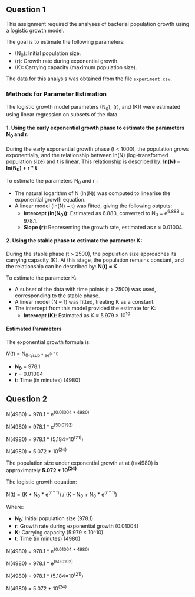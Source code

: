 ## Question 1

This assignment required the analyses of bacterial population growth using a logistic growth model. 

The goal is to estimate the following parameters:
- \(N<sub>0</sub>\): Initial population size.
- \(r): Growth rate during exponential growth.
- \(K\): Carrying capacity (maximum population size).

The data for this analysis was obtained from the file `experiment.csv`.

### Methods for Parameter Estimation

The logistic growth model parameters (N<sub>0</sub>\), \(r\), and \(K\)) were estimated using linear regression on subsets of the data.

#### 1. Using the early exponential growth phase to estimate the parameters N<sub>0</sub> and r: 

During the early exponential growth phase (t < 1000), the population grows exponentially, and the relationship between ln(N) (log-transformed population size) and t is linear. This relationship is described by: **ln(N) = ln(N<sub>0</sub>) + r * t**

To estimate the parameters N<sub>0</sub> and r :
- The natural logarithm of N (ln(N)) was computed to linearise the exponential growth equation.
- A linear model (ln(N) ~ t) was fitted, giving the following outputs:
  - **Intercept (ln(N<sub>0</sub>))**: Estimated as 6.883, converted to N<sub>0</sub> = e<sup>6.883</sup> ≈ 978.1.
  - **Slope (r)**: Representing the growth rate, estimated as r ≈ 0.01004.

#### 2. Using the stable phase to estimate the parameter K:

During the stable phase (t > 2500), the population size approaches its carrying capacity (K). At this stage, the population remains constant, and the relationship can be described by: **N(t) ≈ K**

To estimate the parameter K:
- A subset of the data with time points (t > 2500) was used, corresponding to the stable phase.
- A linear model (N ~ 1) was fitted, treating K as a constant.
- The intercept from this model provided the estimate for K:
  - **Intercept (K)**: Estimated as K ≈ 5.979 × 10<sup>10</sup>.

#### Estimated Parameters

The exponential growth formula is:

𝑁(𝑡) = N<sub>0</sub * ee<sup>(r * t)</sup>
​

- **N<sub>0</sub>** = 978.1
- **r** = 0.01004
- **t**: Time (in minutes) (4980)

## Question 2

N(4980) = 978.1 * e<sup>(0.01004 * 4980)</sup>

N(4980) = 978.1 * e<sup>(50.0192)</sup>

N(4980) = 978.1 * (5.184×10<sup>(21)</sup>) 

N(4980) = 5.072 * 10<sup>(24)</sup>

The population size under exponential growth at at (t=4980) is approximately **5.072 * 10<sup>(24)</sup>**

The logistic growth equation:

N(t) = (K * N<sub>0</sub> * e<sup>(r * t)</sup>) / (K - N<sub>0</sub> + N<sub>0</sub> * e<sup>(r * t)</sup>)

Where:
- **N<sub>0</sub>**: Initial population size (978.1)
- **r**: Growth rate during exponential growth (0.01004)
- **K**: Carrying capacity (5.979 × 10^10)
- **t**: Time (in minutes) (4980)

N(4980) = 978.1 * e<sup>(0.01004 * 4980)</sup>

N(4980) = 978.1 * e<sup>(50.0192)</sup>

N(4980) = 978.1 * (5.184×10<sup>(21)</sup>) 

N(4980) = 5.072 * 10<sup>(24)</sup>




